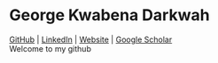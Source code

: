 # George Kwabena Darkwah
[GitHub](https://github.com/gdarkwah) | [LinkedIn](https://www.linkedin.com/in/george-darkwah) | 
[Website](http://gdarkwah.github.io/) | [Google Scholar](https://scholar.google.com/citations?user=BVjwUesAAAAJ&hl=en)    
Welcome to my github

<!--
**gdarkwah/gdarkwah** is a ✨ _special_ ✨ repository because its `README.md` (this file) appears on your GitHub profile.

Here are some ideas to get you started:

- 🔭 I’m currently working on ...
- 🌱 I’m currently learning ...
- 👯 I’m looking to collaborate on ...
- 🤔 I’m looking for help with ...
- 💬 Ask me about ...
- 📫 How to reach me: ...
- 😄 Pronouns: ...
- ⚡ Fun fact: ...
-->
